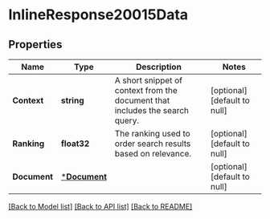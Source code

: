 # InlineResponse20015Data

## Properties
Name | Type | Description | Notes
------------ | ------------- | ------------- | -------------
**Context** | **string** | A short snippet of context from the document that includes the search query. | [optional] [default to null]
**Ranking** | **float32** | The ranking used to order search results based on relevance. | [optional] [default to null]
**Document** | [***Document**](Document.md) |  | [optional] [default to null]

[[Back to Model list]](../README.md#documentation-for-models) [[Back to API list]](../README.md#documentation-for-api-endpoints) [[Back to README]](../README.md)


